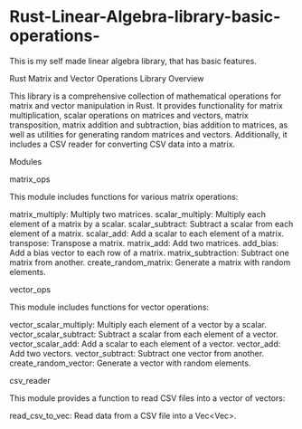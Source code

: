 # Rust-Linear-Algebra-library-basic-operations-
This is my self made linear algebra library, that has basic features.

Rust Matrix and Vector Operations Library
Overview

This library is a comprehensive collection of mathematical operations for matrix and vector manipulation in Rust. It provides functionality for matrix multiplication, scalar operations on matrices and vectors, matrix transposition, matrix addition and subtraction, bias addition to matrices, as well as utilities for generating random matrices and vectors. Additionally, it includes a CSV reader for converting CSV data into a matrix.

Modules

matrix_ops

This module includes functions for various matrix operations:

matrix_multiply: Multiply two matrices.
scalar_multiply: Multiply each element of a matrix by a scalar.
scalar_subtract: Subtract a scalar from each element of a matrix.
scalar_add: Add a scalar to each element of a matrix.
transpose: Transpose a matrix.
matrix_add: Add two matrices.
add_bias: Add a bias vector to each row of a matrix.
matrix_subtraction: Subtract one matrix from another.
create_random_matrix: Generate a matrix with random elements.

vector_ops

This module includes functions for vector operations:

vector_scalar_multiply: Multiply each element of a vector by a scalar.
vector_scalar_subtract: Subtract a scalar from each element of a vector.
vector_scalar_add: Add a scalar to each element of a vector.
vector_add: Add two vectors.
vector_subtract: Subtract one vector from another.
create_random_vector: Generate a vector with random elements.

csv_reader

This module provides a function to read CSV files into a vector of vectors:

read_csv_to_vec: Read data from a CSV file into a Vec<Vec<f32>>.
